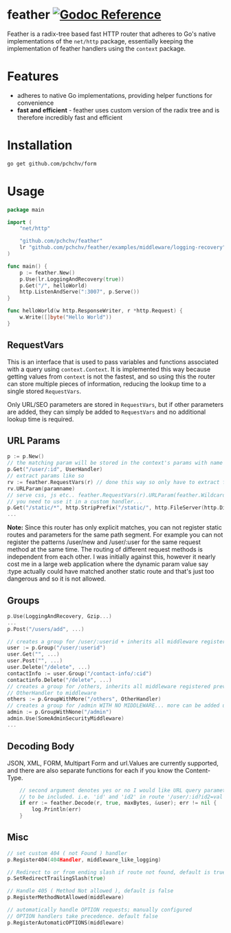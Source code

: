 # feather [![Godoc Reference](https://pkg.go.dev/badge/github.com/pchchv/feather)](https://pkg.go.dev/github.com/pchchv/feather)

Feather is a radix-tree based fast HTTP router that adheres to Go's native implementations of the `net/http` package, essentially keeping the implementation of feather handlers using the `context` package.

# Features

- adheres to native Go implementations, providing helper functions for convenience
- **fast and efficient** - feather uses custom version of the radix tree and is therefore incredibly fast and efficient

# Installation
 
```sh
go get github.com/pchchv/form
```

# Usage

```go
package main

import (
	"net/http"

	"github.com/pchchv/feather"
	lr "github.com/pchchv/feather/examples/middleware/logging-recovery"
)

func main() {
	p := feather.New()
	p.Use(lr.LoggingAndRecovery(true))
	p.Get("/", helloWorld)
	http.ListenAndServe(":3007", p.Serve())
}

func helloWorld(w http.ResponseWriter, r *http.Request) {
	w.Write([]byte("Hello World"))
}
```

## RequestVars

This is an interface that is used to pass variables and functions associated with a query using `context.Context`. It is implemented this way because getting values from `context` is not the fastest, and so using this the router can store multiple pieces of information, reducing the lookup time to a single stored `RequestVars`.

Only URL/SEO parameters are stored in `RequestVars`, but if other parameters are added, they can simply be added to `RequestVars` and no additional lookup time is required.

## URL Params

```go
p := p.New()
// the matching param will be stored in the context's params with name "id"
p.Get("/user/:id", UserHandler)
// extract params like so
rv := feather.RequestVars(r) // done this way so only have to extract from context once, read above
rv.URLParam(paramname)
// serve css, js etc.. feather.RequestVars(r).URLParam(feather.WildcardParam) will return the remaining path if 
// you need to use it in a custom handler...
p.Get("/static/*", http.StripPrefix("/static/", http.FileServer(http.Dir("static"))).ServeHTTP)
...
```

**Note:** Since this router has only explicit matches, you can not register static routes and parameters for the same path segment. For example you can not register the patterns /user/new and /user/:user for the same request method at the same time. The routing of different request methods is independent from each other. I was initially against this, however it nearly cost me in a large web application where the dynamic param value say :type actually could have matched another static route and that's just too dangerous and so it is not allowed.

## Groups

```go
p.Use(LoggingAndRecovery, Gzip...)
...
p.Post("/users/add", ...)

// creates a group for /user/:userid + inherits all middleware registered previously by p
user := p.Group("/user/:userid")
user.Get("", ...)
user.Post("", ...)
user.Delete("/delete", ...)
contactInfo := user.Group("/contact-info/:cid")
contactinfo.Delete("/delete", ...)
// creates a group for /others, inherits all middleware registered previously by p + adds 
// OtherHandler to middleware
others := p.GroupWithMore("/others", OtherHandler)
// creates a group for /admin WITH NO MIDDLEWARE... more can be added using admin.Use()
admin := p.GroupWithNone("/admin")
admin.Use(SomeAdminSecurityMiddleware)
...
```

## Decoding Body

JSON, XML, FORM, Multipart Form and url.Values are currently supported, and there are also separate functions for each if you know the Content-Type.

```go
	// second argument denotes yes or no I would like URL query parameter fields
	// to be included. i.e. 'id' and 'id2' in route '/user/:id?id2=val' should it be included.
	if err := feather.Decode(r, true, maxBytes, &user); err != nil {
		log.Println(err)
	}
```

## Misc

```go
// set custom 404 ( not Found ) handler
p.Register404(404Handler, middleware_like_logging)

// Redirect to or from ending slash if route not found, default is true
p.SetRedirectTrailingSlash(true)

// Handle 405 ( Method Not allowed ), default is false
p.RegisterMethodNotAllowed(middleware)

// automatically handle OPTION requests; manually configured
// OPTION handlers take precedence. default false
p.RegisterAutomaticOPTIONS(middleware)
```